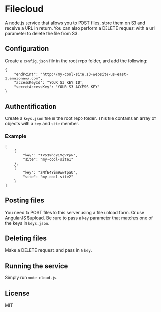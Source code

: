 # Filecloud

A node.js service that allows you to POST files, store them on S3 and receive a URL in return.
You can also perform a DELETE request with a url parameter to delete the file from S3.

## Configuration

Create a `config.json` file in the root repo folder, and add the following:

```
{
	"endPoint": "http://my-cool-site.s3-website-us-east-1.amazonaws.com",
	"accessKeyId": "YOUR S3 KEY ID",
	"secretAccessKey": "YOUR S3 ACCESS KEY"
}
```

## Authentification

Create a `keys.json` file in the root repo folder. This file contains an array of objects with a `key` and `site` member.

### Example
```
[
	{
		"key": "TP529hc81XqVXpF",
		"site": "my-cool-site1"
	},
	{
		"key": "zNfE4Yim9wwTpaU",
		"site": "my-cool-site2"
	}
]
```

## Posting files

You need to POST files to this server using a file upload form. Or use AngularJS $upload. Be sure to pass a `key` parameter that matches one of the keys in `keys.json`.

## Deleting files

Make a DELETE request, and pass in a `key`.

## Running the service

Simply run `node cloud.js`.

## License

MIT